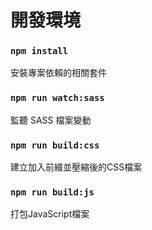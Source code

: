 # 開發環境


### `npm install`
安裝專案依賴的相關套件

### `npm run watch:sass` 
監聽 SASS 檔案變動

### `npm run build:css`
建立加入前綴並壓縮後的CSS檔案

### `npm run build:js`
打包JavaScript檔案


